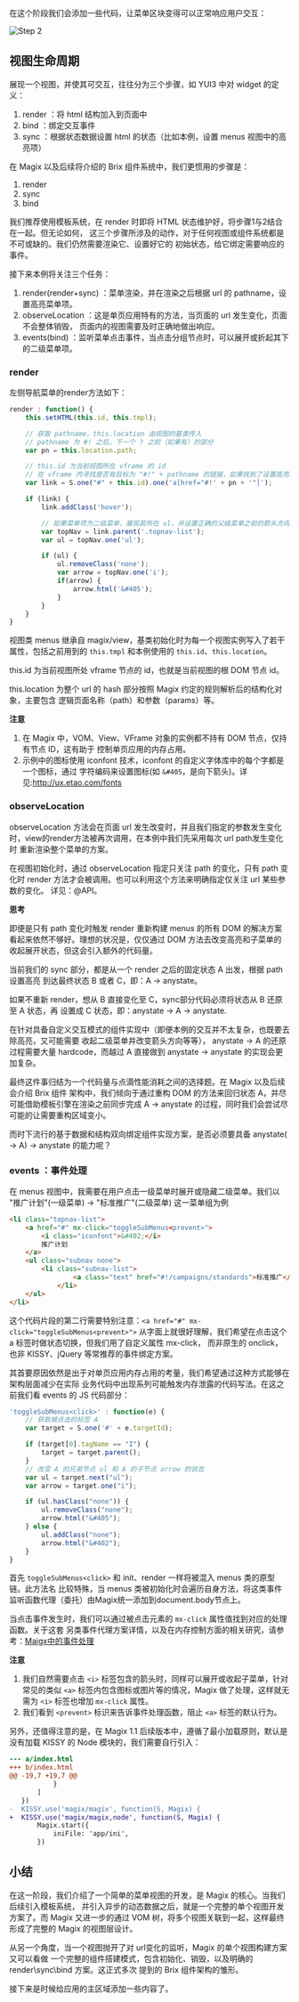 在这个阶段我们会添加一些代码，让菜单区块变得可以正常响应用户交互：

![Step 2](http://thx.github.io/magix/assets/img/step-2.png)

## 视图生命周期

展现一个视图，并使其可交互，往往分为三个步骤，如 YUI3 中对 widget 的定义：

1. render ：将 html 结构加入到页面中
2. bind ：绑定交互事件
3. sync ：根据状态数据设置 html 的状态（比如本例，设置 menus 视图中的高亮项）

在 Magix 以及后续将介绍的 Brix 组件系统中，我们更惯用的步骤是：

1. render
2. sync
3. bind

我们推荐使用模板系统，在 render 时即将 HTML 状态维护好，将步骤1与2结合在一起。但无论如何，
这三个步骤所涉及的动作，对于任何视图或组件系统都是不可或缺的。我们仍然需要渲染它、设置好它的
初始状态，给它绑定需要响应的事件。

接下来本例将关注三个任务：

1. render(render+sync) ：菜单渲染，并在渲染之后根据 url 的 pathname，设置高亮菜单项。
2. observeLocation ：这是单页应用特有的方法，当页面的 url 发生变化，页面不会整体销毁，
   页面内的视图需要及时正确地做出响应。
3. events(bind) ：监听菜单点击事件，当点击分组节点时，可以展开或折起其下的二级菜单项。

### render

左侧导航菜单的render方法如下：

```js
render : function() {
    this.setHTML(this.id, this.tmpl);

    // 获取 pathname，this.location 由视图的基类传入
    // pathname 为 #! 之后，下一个 ? 之前（如果有）的部分
    var pn = this.location.path;

    // this.id 为当前视图所在 vframe 的 id
    // 在 vframe 内寻找是否有目标为 "#!" + pathname 的链接，如果找到了设置高亮。
    var link = S.one("#" + this.id).one('a[href="#!' + pn + '"]');

    if (link) {
        link.addClass('hover');

        // 如果菜单项为二级菜单，展现其所在 ul，并设置正确的父级菜单之前的箭头方向。
        var topNav = link.parent('.topnav-list');
        var ul = topNav.one('ul');

        if (ul) {
            ul.removeClass('none');
            var arrow = topNav.one('i');
            if(arrow) {
                arrow.html('&#405');
            }
        }
    }
}
```

视图类 menus 继承自 magix/view，基类初始化时为每一个视图实例写入了若干属性，包括之前用到的
`this.tmpl` 和本例使用的 `this.id`、`this.location`。

this.id 为当前视图所处 vframe 节点的 id，也就是当前视图的根 DOM 节点 id。

this.location 为整个 url 的 hash 部分按照 Magix 约定的规则解析后的结构化对象，主要包含
逻辑页面名称（path）和参数（params）等。

**注意**

1. 在 Magix 中，VOM、View、VFrame 对象的实例都不持有 DOM 节点，仅持有节点 ID，这有助于
   控制单页应用的内存占用。
2. 示例中的图标使用 iconfont 技术，iconfont 的自定义字体库中的每个字都是一个图标，通过
   字符编码来设置图标(如 `&#405`，是向下箭头)。详见:<http://ux.etao.com/fonts>

### observeLocation

observeLocation 方法会在页面 url 发生改变时，并且我们指定的参数发生变化时，view的render方法被再次调用，在本例中我们先采用每次 url path发生变化时
重新渲染整个菜单的方案。


在视图初始化时，通过 observeLocation 指定只关注 path 的变化，只有 path 变化时
render 方法才会被调用。也可以利用这个方法来明确指定仅关注 url 某些参数的变化。
详见：@API。

**思考**

即便是只有 path 变化时触发 render 重新构建 menus
的所有 DOM 的解决方案看起来依然不够好。理想的状况是，仅仅通过 DOM 方法去改变高亮和子菜单的
收起展开状态，但这会引入额外的代码量。

当前我们的 sync 部分，都是从一个 render 之后的固定状态 A 出发，根据 path 设置高亮
到达最终状态 B 或者 C，即：A -> anystate。

如果不重新 render，想从 B 直接变化至 C，sync部分代码必须将状态从 B 还原至 A 状态，再
设置成 C 状态，即：anystate -> A -> anystate.

在针对具备自定义交互模式的组件实现中（即便本例的交互并不太复杂，也既要去除高亮，又可能需要
收起二级菜单并改变箭头方向等等）， anystate -> A 的还原过程需要大量 hardcode，而越过 A
直接做到 anystate -> anystate 的实现会更加复杂。

最终这件事归结为一个代码量与点滴性能消耗之间的选择题。在 Magix 以及后续会介绍 Brix 组件
架构中，我们倾向于通过重构 DOM 的方法来回归状态 A，并尽可能借助模板引擎在渲染之前同步完成
A -> anystate 的过程，同时我们会尝试尽可能的让需要重构区域变小。

而时下流行的基于数据和结构双向绑定组件实现方案，是否必须要具备
anystate( -> A) -> anystate 的能力呢？

### events ：事件处理

在 menus 视图中，我需要在用户点击一级菜单时展开或隐藏二级菜单。我们以 "推广计划"(一级菜单)
-> "标准推广"(二级菜单) 这一菜单组为例

```html
<li class="topnav-list">
    <a href="#" mx-click="toggleSubMenus<prevent>">
        <i class="iconfont">&#402;</i>
        推广计划
    </a>
    <ul class="subnav none">
        <li class="subnav-list">
                <a class="text" href="#!/campaigns/standards">标准推广</a>
            </li>
    </ul>
</li>
```

这个代码片段的第二行需要特别注意：`<a href="#" mx-click="toggleSubMenus<prevent>">`
从字面上就很好理解，我们希望在点击这个 a 标签时做状态切换，但我们用了自定义属性 mx-click，
而非原生的 onclick，也非 KISSY、jQuery 等常推荐的事件绑定方案。

其首要原因依然是出于对单页应用内存占用的考量，我们希望通过这种方式能够在架构层面减少在实际
业务代码中出现系列可能触发内存泄露的代码写法。在这之前我们看 events 的 JS 代码部分：

```js
'toggleSubMenus<click>' : function(e) {
    // 获取被点击的标签 A
    var target = S.one('#' + e.targetId);

    if (target[0].tagName == "I") {
        target = target.parent();
    }
    // 改变 A 的兄弟节点 ul 和 A 的子节点 arrow 的状态
    var ul = target.next("ul");
    var arrow = target.one("i");

    if (ul.hasClass("none")) {
        ul.removeClass("none");
        arrow.html("&#405");
    } else {
        ul.addClass("none");
        arrow.html("&#402");
    }
}
```

首先 `toggleSubMenus<click>` 和 init、render 一样将被混入 menus 类的原型链。此方法名
比较特殊，当 menus 类被初始化时会遍历自身方法，将这类事件监听函数代理（委托）由Magix统一添加到document.body节点上。

当点击事件发生时，我们可以通过被点击元素的 `mx-click` 属性值找到对应的处理函数。关于这套
另类事件代理方案详情，以及在内存控制方面的相关研究，请参考：[Maigx中的事件处理](http://thx.github.io/magix/articles/about-delegate-event/)

**注意**

1. 我们自然需要点击 `<i>` 标签包含的箭头时，同样可以展开或收起子菜单，针对常见的类似 `<a>`
   标签内包含图标或图片等的情况，Magix 做了处理，这样就无需为 `<i>` 标签也增加 `mx-click`
   属性。
2. 我们看到 `<prevent>` 标识来告诉事件处理函数，阻止 `<a>` 标签的默认行为。

另外，还值得注意的是，在 Magix 1.1 后续版本中，遵循了最小加载原则，默认是没有加载 KISSY 的
Node 模块的，我们需要自行引入：

```diff
--- a/index.html
+++ b/index.html
@@ -19,7 +19,7 @@
           }
       ]
   })
-  KISSY.use('magix/magix', function(S, Magix) {
+  KISSY.use('magix/magix,node', function(S, Magix) {
       Magix.start({
           iniFile: 'app/ini',
       })
```

## 小结

在这一阶段，我们介绍了一个简单的菜单视图的开发，是 Magix 的核心。当我们后续引入模板系统，
并引入异步的动态数据之后，就是一个完整的单个视图开发方案了。而 Magix 又进一步的通过 VOM
树，将多个视图关联到一起，这样最终形成了完整的 Magix 的视图层设计。

从另一个角度，当一个视图抛开了对 url变化的监听，Magix 的单个视图构建方案又可以看做
一个完整的组件搭建模式，包含初始化、销毁，以及明确的 render\sync\bind 方案。这正式多次
提到的 Brix 组件架构的雏形。

接下来是时候给应用的主区域添加一些内容了。